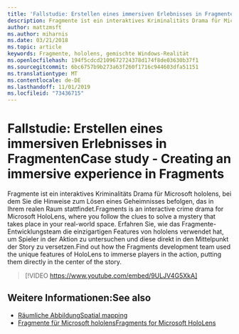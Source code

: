```yaml
---
title: 'Fallstudie: Erstellen eines immersiven Erlebnisses in Fragmenten'
description: Fragmente ist ein interaktives Kriminalitäts Drama für Microsoft hololens, bei dem Sie die Hinweise zum Lösen eines Geheimnisses befolgen, das in Ihrem realen Raum stattfindet.
author: mattzmsft
ms.author: miharnis
ms.date: 03/21/2018
ms.topic: article
keywords: Fragmente, hololens, gemischte Windows-Realität
ms.openlocfilehash: 194f5cdcd2109672724378d174f8de03630b37f1
ms.sourcegitcommit: 6bc6757b9b273a63f260f1716c944603dfa51151
ms.translationtype: MT
ms.contentlocale: de-DE
ms.lasthandoff: 11/01/2019
ms.locfileid: "73436715"
---
```

# <a name="case-study---creating-an-immersive-experience-in-fragments"></a><span data-ttu-id="b7388-104">Fallstudie: Erstellen eines immersiven Erlebnisses in Fragmenten</span><span class="sxs-lookup"><span data-stu-id="b7388-104">Case study - Creating an immersive experience in Fragments</span></span>

<span data-ttu-id="b7388-105">Fragmente ist ein interaktives Kriminalitäts Drama für Microsoft hololens, bei dem Sie die Hinweise zum Lösen eines Geheimnisses befolgen, das in Ihrem realen Raum stattfindet.</span><span class="sxs-lookup"><span data-stu-id="b7388-105">Fragments is an interactive crime drama for Microsoft HoloLens, where you follow the clues to solve a mystery that takes place in your real-world space.</span></span> <span data-ttu-id="b7388-106">Erfahren Sie, wie das Fragmente-Entwicklungsteam die einzigartigen Features von hololens verwendet hat, um Spieler in der Aktion zu untersuchen und diese direkt in den Mittelpunkt der Story zu versetzen.</span><span class="sxs-lookup"><span data-stu-id="b7388-106">Find out how the Fragments development team used the unique features of HoloLens to immerse players in the action, putting them directly in the center of the story.</span></span>



>[!VIDEO https://www.youtube.com/embed/9ULJV4G5XkA]

## <a name="see-also"></a><span data-ttu-id="b7388-107">Weitere Informationen:</span><span class="sxs-lookup"><span data-stu-id="b7388-107">See also</span></span>
* [<span data-ttu-id="b7388-108">Räumliche Abbildung</span><span class="sxs-lookup"><span data-stu-id="b7388-108">Spatial mapping</span></span>](spatial-mapping.md)
* [<span data-ttu-id="b7388-109">Fragmente für Microsoft hololens</span><span class="sxs-lookup"><span data-stu-id="b7388-109">Fragments for Microsoft HoloLens</span></span>](https://www.microsoft.com/p/fragments/9nblggh5ggm8)
